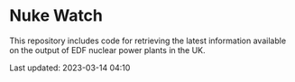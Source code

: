 # Nuke Watch

This repository includes code for retrieving the latest information available on the output of EDF nuclear power plants in the UK.

Last updated: 2023-03-14 04:10